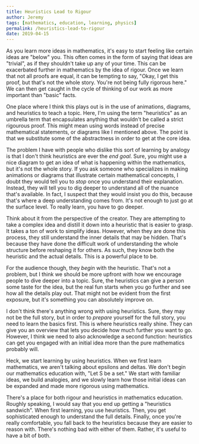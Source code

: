```yaml
---
title: Heuristics Lead to Rigour
author: Jeremy
tags: [mathematics, education, learning, physics]
permalink: /heuristics-lead-to-rigour
date: 2019-04-15
---
```


As you learn more ideas in mathematics, it's easy to start feeling like certain ideas are "below" you. This often comes in the form of saying that ideas are "trivial", as if they shouldn't take up any of your time. This can be exacerbated further in mathematics by the idea of rigour. Once we learn that not all proofs are equal, it can be tempting to say, "Okay, I get this proof, but that's not the whole story. You're not being fully rigorous here." We can then get caught in the cycle of thinking of our work as more important than "basic" facts.

One place where I think this plays out is in the use of animations, diagrams, and heuristics to teach a topic. Here, I'm using the term "heuristics" as an umbrella term that encapsulates anything that wouldn't be called a strict rigourous proof. This might mean using words instead of precise mathematical statements, or diagrams like I mentioned above. The point is that we substitute some of the abstractness in order to get at the core idea.

The problem I have with people who dislike this sort of learning by analogy is that I don't think heuristics are ever the *end goal*. Sure, you might use a nice diagram to get an idea of what is happening within the mathematics, but it's not the whole story. If you ask someone who specializes in making animations or diagrams that illustrate certain mathematical concepts, I doubt they would tell you to *stop* once you understand their explanation. Instead, they will tell you to dig deeper to understand all of the nuance that's available. In fact, I suspect that they would insist you do this, because that's where a deep understanding comes from. It's not enough to just go at the surface level. To really learn, you have to go deeper.

Think about it from the perspective of the creator. They are attempting to take a complex idea and distill it down into a heuristic that is easier to grasp. It takes a ton of work to simplify ideas. However, when they are done this process, they still understand the inner details that may be hidden. That's because they have done the difficult work of understanding the whole structure before reshaping it for others. As such, they know both the heuristic and the actual details. This is a powerful place to be.

For the audience though, they *begin* with the heuristic. That's not a problem, but I think we should be more upfront with how we encourage people to dive deeper into a topic. Sure, the heuristics can give a person some taste for the idea, but the real fun starts when you go further and see how all the details play out. That might not be evident from the first exposure, but it's something you can absolutely improve on.

I don't think there's anything wrong with using heuristics. Sure, they may not be the full story, but in order to *prepare* yourself for the full story, you need to learn the basics first. This is where heuristics really shine. They can give you an overview that lets you decide how much further you want to go. However, I think we need to also acknowledge a second function: heuristics can get you engaged with an initial idea more than the pure mathematics probably will.

Heck, we start learning by using heuristics. When we first learn mathematics, we aren't talking about epsilons and deltas. We don't begin our mathematics education with, "Let S be a set." We start with familiar ideas, we build analogies, and we slowly learn how those initial ideas can be expanded and made more rigorous using mathematics.

There's a place for both rigour and heuristics in mathematics education. Roughly speaking, I would say that you end up getting a "heuristics sandwich". When first learning, you use heuristics. Then, you get sophisticated enough to understand the full details. Finally, once you're really comfortable, you fall back to the heuristics because they are easier to reason with. There's nothing bad with either of them. Rather, it's useful to have a bit of both.
